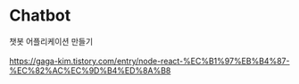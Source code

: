# Chatbot 
 챗봇 어플리케이션 만들기 <br><br>
 https://gaga-kim.tistory.com/entry/node-react-%EC%B1%97%EB%B4%87-%EC%82%AC%EC%9D%B4%ED%8A%B8
